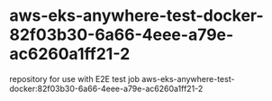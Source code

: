 # aws-eks-anywhere-test-docker-82f03b30-6a66-4eee-a79e-ac6260a1ff21-2
repository for use with E2E test job aws-eks-anywhere-test-docker:82f03b30-6a66-4eee-a79e-ac6260a1ff21-2
